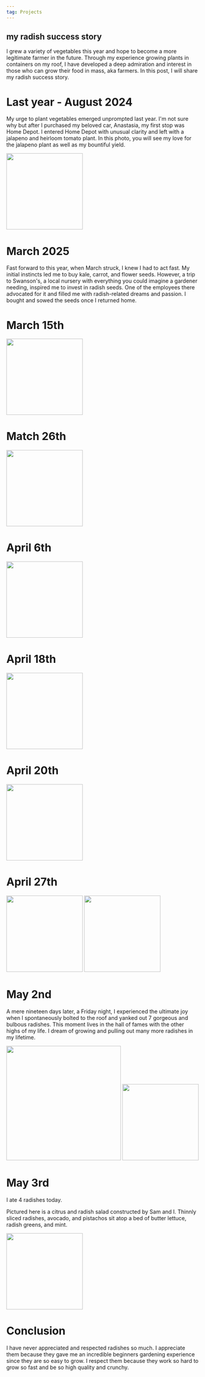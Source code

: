 ```yaml
---
tag: Projects
---
```


## my radish success story

I grew a variety of vegetables this year and hope to become a more legitimate farmer in the future. Through my experience growing plants in containers on my roof, I have developed a deep admiration and interest in those who can grow their food in mass, aka farmers. In this post, I will share my radish success story. 

# Last year - August 2024

My urge to plant vegetables emerged unprompted last year. I'm not sure why but after I purchased my beloved car, Anastasia, my first stop was Home Depot. I entered Home Depot with unusual clarity and left with a jalapeno and heirloom tomato plant. In this photo, you will see my love for the jalapeno plant as well as my bountiful yield. 

<img src="/pictures/jalapenos.jpg" style="width:200px"/>

# March 2025

Fast forward to this year, when March struck, I knew I had to act fast. My initial instincts led me to buy kale, carrot, and flower seeds. However, a trip to Swanson's, a local nursery with everything you could imagine a gardener needing, inspired me to invest in radish seeds. One of the employees there advocated for it and filled me with radish-related dreams and passion. I bought and sowed the seeds once I returned home. 

# March 15th

<img src="/pictures/radish/march15.jpg" style="width:200px"/>

# Match 26th

<img src="/pictures/radish/march26.jpg" style="width:200px"/>

# April 6th

<img src="/pictures/radish/apr6.jpg" style="width:200px"/>

# April 18th

<img src="/pictures/radish/apr18.jpg" style="width:200px"/>

# April 20th

<img src="/pictures/radish/apr20.jpg" style="width:200px"/>

# April 27th

<img src="/pictures/radish/apr27.jpg" style="width:200px"/>
<img src="/pictures/radish/apr272.jpg" style="width:200px"/>


# May 2nd

A mere nineteen days later, a Friday night, I experienced the ultimate joy when I spontaneously bolted to the roof and yanked out 7 gorgeous and bulbous radishes. This moment lives in the hall of fames with the other highs of my life. I dream of growing and pulling out many more radishes in my lifetime.

<img src="/pictures/radish/may2.jpg" style="width:300px"/>
<img src="/pictures/radish/may2.2.jpg" style="width:200px"/>

# May 3rd

I ate 4 radishes today.

Pictured here is a citrus and radish salad constructed by Sam and I. Thinnly sliced radishes, avocado, and pistachos sit atop a bed of butter lettuce, radish greens, and mint. 

<img src="/pictures/radish/may3.jpg" style="width:200px"/>

# Conclusion

I have never appreciated and respected radishes so much. I appreciate them because they gave me an incredible beginners gardening experience since they are so easy to grow. I respect them because they work so hard to grow so fast and be so high quality and crunchy. 

